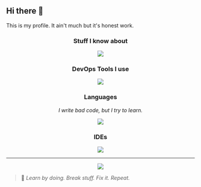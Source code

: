 ## Hi there 👋

This is my profile. It ain't much but it's honest work.


<h3 align="center" style="font-weight: bold;">Stuff I know about</h3>
<div align="center">
  <img src="https://go-skill-icons.vercel.app/api/icons?titles=true&perline=6&i=debian,ubuntu,proxmox,davinci,obs,blender">
</div>


<h3 align="center" style="font-weight: bold;">DevOps Tools I use</h3>
<div align="center">
  <img src="https://go-skill-icons.vercel.app/api/icons?titles=true&perline=7&i=git,kubernetes,docker,argocd,helm,terraform">
</div>


<h3 align="center" style="font-weight: bold;">Languages</h3>
<div align="center">
  <p><i>I write bad code, but I try to learn.</i></p>
  <img src="https://go-skill-icons.vercel.app/api/icons?titles=true&perline=7&i=golang,python">
</div>

<h3 align="center" style="font-weight: bold;">IDEs</h3>
<div align="center">
  <img src="https://go-skill-icons.vercel.app/api/icons?titles=true&perline=7&i=pycharm,goland,fleet,vscode">
</div>

---

<div align="center">
  <a href="https://discord.com/users/303150973034168321">
    <img src="https://lanyard.cnrad.dev/api/303150973034168321?hideActivity=true&bg=2e3038&borderRadius=13px&animatedDecoration=true&hideDecoration=true" /></a>
</div>

> 🧠 *Learn by doing. Break stuff. Fix it. Repeat.*


